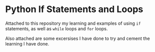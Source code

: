 # Python If Statements and Loops
Attached to this repository my learning and examples of using `if` statements, as well as `while` loops and `for` loops.

Also attached are some excersises I have done to try and cement the learning I have done.
